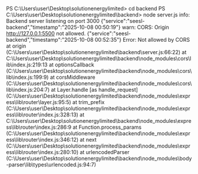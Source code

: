 PS C:\Users\user\Desktop\solutionenergylimited> cd backend
PS C:\Users\user\Desktop\solutionenergylimited\backend> node server.js
info: Backend server listening on port 3000 {"service":"seesl-backend","timestamp":"2025-10-08 00:50:19"}
warn: CORS: Origin http://127.0.0.1:5500 not allowed. {"service":"seesl-backend","timestamp":"2025-10-08 00:52:35"}
Error: Not allowed by CORS
    at origin (C:\Users\user\Desktop\solutionenergylimited\backend\server.js:66:22)
    at C:\Users\user\Desktop\solutionenergylimited\backend\node_modules\cors\lib\index.js:219:13
    at optionsCallback (C:\Users\user\Desktop\solutionenergylimited\backend\node_modules\cors\lib\index.js:199:9)
    at corsMiddleware (C:\Users\user\Desktop\solutionenergylimited\backend\node_modules\cors\lib\index.js:204:7)
    at Layer.handle [as handle_request] (C:\Users\user\Desktop\solutionenergylimited\backend\node_modules\express\lib\router\layer.js:95:5)
    at trim_prefix (C:\Users\user\Desktop\solutionenergylimited\backend\node_modules\express\lib\router\index.js:328:13)
    at C:\Users\user\Desktop\solutionenergylimited\backend\node_modules\express\lib\router\index.js:286:9
    at Function.process_params (C:\Users\user\Desktop\solutionenergylimited\backend\node_modules\express\lib\router\index.js:346:12) 
    at next (C:\Users\user\Desktop\solutionenergylimited\backend\node_modules\express\lib\router\index.js:280:10)
    at urlencodedParser (C:\Users\user\Desktop\solutionenergylimited\backend\node_modules\body-parser\lib\types\urlencoded.js:94:7)  
